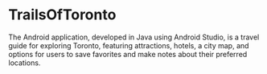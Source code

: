 # TrailsOfToronto
The Android application, developed in Java using Android Studio, is a travel guide for exploring Toronto, featuring attractions, hotels, a city map, and options for users to save favorites and make notes about their preferred locations.
